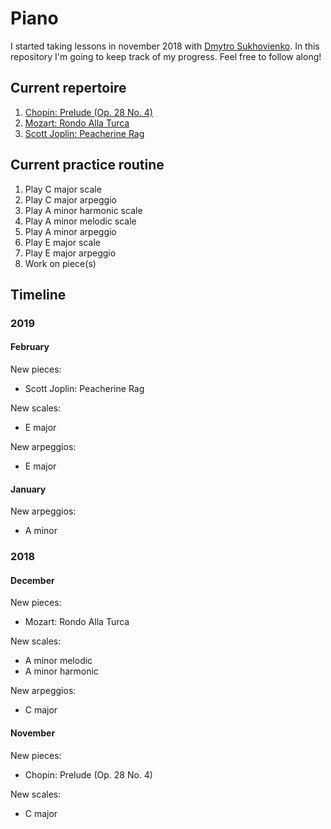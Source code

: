 # Piano

I started taking lessons in november 2018 with [Dmytro Sukhovienko](https://www.dmytro.net/). In this repository I'm going to keep track of my progress. Feel free to follow along!

## Current repertoire

1. [Chopin: Prelude (Op. 28 No. 4)](https://www.youtube.com/watch?v=90wBhBZjAUQ)
2. [Mozart: Rondo Alla Turca](https://www.youtube.com/watch?v=A_THdzBnHy0)
3. [Scott Joplin: Peacherine Rag](https://www.youtube.com/watch?v=Z8c8eFXNolg)

## Current practice routine

1. Play C major scale
2. Play C major arpeggio
3. Play A minor harmonic scale
4. Play A minor melodic scale
5. Play A minor arpeggio
6. Play E major scale
7. Play E major arpeggio
8. Work on piece(s)

## Timeline

### 2019

#### February

New pieces:
- Scott Joplin: Peacherine Rag

New scales:
- E major

New arpeggios:
- E major

#### January

New arpeggios:
- A minor

### 2018

#### December

New pieces:
- Mozart: Rondo Alla Turca

New scales:
- A minor melodic
- A minor harmonic

New arpeggios:
- C major

#### November

New pieces:
- Chopin: Prelude (Op. 28 No. 4)

New scales:
- C major
